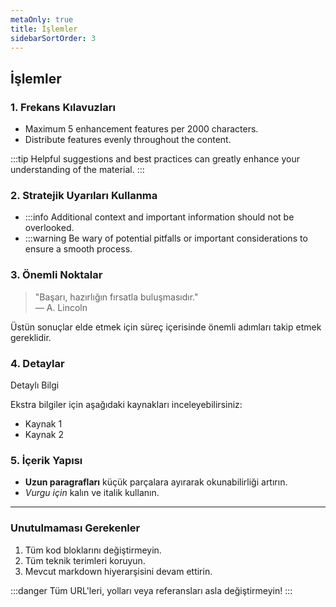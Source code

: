 ```yaml
---
metaOnly: true
title: İşlemler
sidebarSortOrder: 3
---
```


## İşlemler

### 1. Frekans Kılavuzları

- Maximum 5 enhancement features per 2000 characters.
- Distribute features evenly throughout the content.
  
:::tip
Helpful suggestions and best practices can greatly enhance your understanding of the material.
:::

### 2. Stratejik Uyarıları Kullanma

- :::info
  Additional context and important information should not be overlooked.
- :::warning
  Be wary of potential pitfalls or important considerations to ensure a smooth process.
  
### 3. Önemli Noktalar

> "Başarı, hazırlığın fırsatla buluşmasıdır."  
> — A. Lincoln

Üstün sonuçlar elde etmek için süreç içerisinde önemli adımları takip etmek gereklidir. 

### 4. Detaylar


Detaylı Bilgi

Ekstra bilgiler için aşağıdaki kaynakları inceleyebilirsiniz:

- Kaynak 1
- Kaynak 2



### 5. İçerik Yapısı

- **Uzun paragrafları** küçük parçalara ayırarak okunabilirliği artırın.
- *Vurgu için* kalın ve italik kullanın.

---

### Unutulmaması Gerekenler

1. Tüm kod bloklarını değiştirmeyin.
2. Tüm teknik terimleri koruyun.
3. Mevcut markdown hiyerarşisini devam ettirin.

:::danger
Tüm URL'leri, yolları veya referansları asla değiştirmeyin!
:::